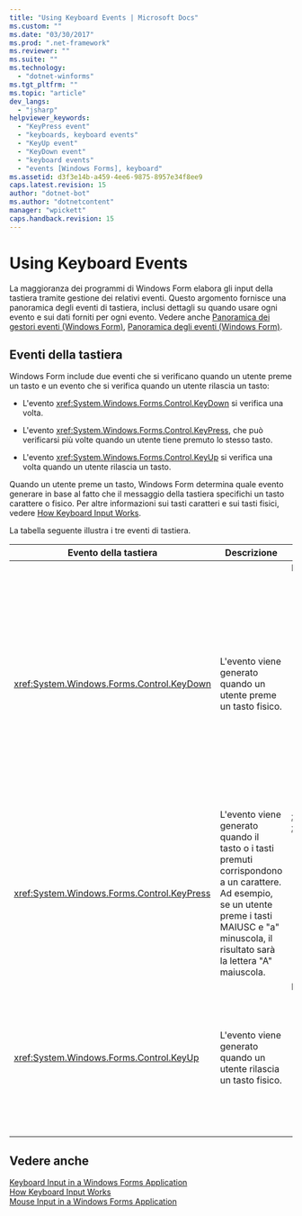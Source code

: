 ```yaml
---
title: "Using Keyboard Events | Microsoft Docs"
ms.custom: ""
ms.date: "03/30/2017"
ms.prod: ".net-framework"
ms.reviewer: ""
ms.suite: ""
ms.technology: 
  - "dotnet-winforms"
ms.tgt_pltfrm: ""
ms.topic: "article"
dev_langs: 
  - "jsharp"
helpviewer_keywords: 
  - "KeyPress event"
  - "keyboards, keyboard events"
  - "KeyUp event"
  - "KeyDown event"
  - "keyboard events"
  - "events [Windows Forms], keyboard"
ms.assetid: d3f3e14b-a459-4ee6-9875-8957e34f8ee9
caps.latest.revision: 15
author: "dotnet-bot"
ms.author: "dotnetcontent"
manager: "wpickett"
caps.handback.revision: 15
---
```

# Using Keyboard Events
La maggioranza dei programmi di Windows Form elabora gli input della tastiera tramite gestione dei relativi eventi.  Questo argomento fornisce una panoramica degli eventi di tastiera, inclusi dettagli su quando usare ogni evento e sui dati forniti per ogni evento.  Vedere anche [Panoramica dei gestori eventi \(Windows Form\)](http://msdn.microsoft.com/library/be6fx1bb\(v=vs.110\)), [Panoramica degli eventi \(Windows Form\)](http://msdn.microsoft.com/library/1h12f09z\(v=vs.110\)).  
  
## Eventi della tastiera  
 Windows Form include due eventi che si verificano quando un utente preme un tasto e un evento che si verifica quando un utente rilascia un tasto:  
  
-   L'evento <xref:System.Windows.Forms.Control.KeyDown> si verifica una volta.  
  
-   L'evento <xref:System.Windows.Forms.Control.KeyPress>, che può verificarsi più volte quando un utente tiene premuto lo stesso tasto.  
  
-   L'evento <xref:System.Windows.Forms.Control.KeyUp> si verifica una volta quando un utente rilascia un tasto.  
  
 Quando un utente preme un tasto, Windows Form determina quale evento generare in base al fatto che il messaggio della tastiera specifichi un tasto carattere o fisico.  Per altre informazioni sui tasti caratteri e sui tasti fisici, vedere [How Keyboard Input Works](../../../docs/framework/winforms/how-keyboard-input-works.md).  
  
 La tabella seguente illustra i tre eventi di tastiera.  
  
|Evento della tastiera|Descrizione|Risultati|  
|---------------------------|-----------------|---------------|  
|<xref:System.Windows.Forms.Control.KeyDown>|L'evento viene generato quando un utente preme un tasto fisico.|Il gestore per <xref:System.Windows.Forms.Control.KeyDown> riceve:<br /><br /> <ul><li>Un parametro <xref:System.Windows.Forms.KeyEventArgs>, che fornisce la proprietà <xref:System.Windows.Forms.KeyEventArgs.KeyCode%2A> \(che specifica un tasto fisico\).</li><li>La proprietà <xref:System.Windows.Forms.KeyEventArgs.Modifiers%2A> \(MAIUSC, CTRL o ALT\).</li><li>La proprietà <xref:System.Windows.Forms.KeyEventArgs.KeyData%2A>, che combina il codice tasto e il modificatore.  Il parametro <xref:System.Windows.Forms.KeyEventArgs> include inoltre:<br /><br /> <ul><li>La proprietà <xref:System.Windows.Forms.KeyEventArgs.Handled%2A>, che può essere impostata per impedire al controllo sottostante di ricevere il tasto.</li><li>La proprietà <xref:System.Windows.Forms.KeyEventArgs.SuppressKeyPress%2A>, utilizzabile per eliminare gli eventi <xref:System.Windows.Forms.Control.KeyPress> e <xref:System.Windows.Forms.Control.KeyUp> per la sequenza di tasti.</li></ul></li></ul>|  
|<xref:System.Windows.Forms.Control.KeyPress>|L'evento viene generato quando il tasto o i tasti premuti corrispondono a un carattere.  Ad esempio, se un utente preme i tasti MAIUSC e "a" minuscola, il risultato sarà la lettera "A" maiuscola.|<xref:System.Windows.Forms.Control.KeyPress> viene generato dopo <xref:System.Windows.Forms.Control.KeyDown>.<br /><br /> <ul><li>Il gestore per <xref:System.Windows.Forms.Control.KeyPress> riceve:</li><li>Un parametro <xref:System.Windows.Forms.KeyPressEventArgs>, che include il codice carattere del tasto premuto.   Il codice carattere è univoco per ogni combinazione di tasto carattere e tasto modificatore.<br /><br />     Ad esempio, il tasto "A" avrà il risultato seguente:<br /><br /> <ul><li>Il codice carattere 65, se premuto con il tasto MAIUSC</li><li>Oppure il tasto BLOC MAIUSC, 97 se premuto da solo</li><li>E 1, se premuto con il tasto CTRL</li></ul></li></ul>|  
|<xref:System.Windows.Forms.Control.KeyUp>|L'evento viene generato quando un utente rilascia un tasto fisico.|Il gestore per <xref:System.Windows.Forms.Control.KeyUp> riceve:<br /><br /> <ul><li>Un parametro <xref:System.Windows.Forms.KeyEventArgs>:<br /><br /> <ul><li>Che fornisce la proprietà <xref:System.Windows.Forms.KeyEventArgs.KeyCode%2A> \(che specifica un tasto fisico\).</li><li>La proprietà <xref:System.Windows.Forms.KeyEventArgs.Modifiers%2A> \(MAIUSC, CTRL o ALT\).</li><li>La proprietà <xref:System.Globalization.SortKey.KeyData%2A>, che combina il codice tasto e il modificatore.</li></ul></li></ul>|  
  
## Vedere anche  
 [Keyboard Input in a Windows Forms Application](../../../docs/framework/winforms/keyboard-input-in-a-windows-forms-application.md)   
 [How Keyboard Input Works](../../../docs/framework/winforms/how-keyboard-input-works.md)   
 [Mouse Input in a Windows Forms Application](../../../docs/framework/winforms/mouse-input-in-a-windows-forms-application.md)
